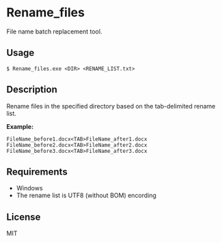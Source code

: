 # Rename_files 
File name batch replacement tool.  

## Usage  
```
$ Rename_files.exe <DIR> <RENAME_LIST.txt>
```

## Description  
Rename files in the specified directory based on the tab-delimited rename list.  

**Example:**
```
FileName_before1.docx<TAB>FileName_after1.docx
FileName_before2.docx<TAB>FileName_after2.docx
FileName_before3.docx<TAB>FileName_after3.docx
```

## Requirements
- Windows
- The rename list is UTF8 (without BOM) encording

## License
MIT
